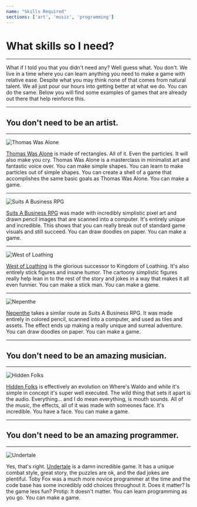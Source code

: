 ```yaml
---
name: "Skills Required"
sections: ['art', 'music', 'programming']
---
```


# What skills so I need?
---
What if I told you that you didn't need any? Well guess what. You don't. We live in a time where you can learn anything you need to make a game with relative ease. Despite what you may think none of that comes from natural talent. We all just pour our hours into getting better at what we do. You can do the same. Below you will find some examples of games that are already out there that help reinforce this.

---
<div id='art'>

## You don't need to be an artist.
---
![Thomas Was Alone](/images/gamedev/thomas_splash.jpg)

[Thomas Was Alone](https://store.steampowered.com/app/220780/Thomas_Was_Alone/) is made of rectangles. All of it. Even the particles. It will also make you cry. Thomas Was Alone is a masterclass in minimalist art and fantastic voice over. You can make simple shapes. You can learn to make particles out of simple shapes. You can create a shell of a game that accomplishes the same basic goals as Thomas Was Alone. You can make a game.

---
![Suits A Business RPG](/images/gamedev/suits_splash.jpg)

[Suits A Business RPG](https://store.steampowered.com/app/410670/Suits_A_Business_RPG/) was made with incredibly simplistic pixel art and drawn pencil images that are scanned into a computer. It's entirely unique and incredible. This shows that you can really break out of standard game visuals and still succeed. You can draw doodles on paper. You can make a game.

---
![West of Loathing](/images/gamedev/loathing_splash.jpg)

[West of Loathing](https://store.steampowered.com/app/597220/West_of_Loathing/) is the glorious successor to Kingdom of Loathing. It's also entirely stick figures and insane humor. The cartoony simplistic figures really help lean in to the rest of the story and jokes in a way that makes it all even funnier. You can make a stick man. You can make a game.

---
![Nepenthe](/images/gamedev/nepenthe_splash.jpg)

[Nepenthe](https://store.steampowered.com/app/789570/Nepenthe/) takes a similar route as Suits A Business RPG. It was made entirely in colored pencil, scanned into a computer, and used as tiles and assets. The effect ends up making a really unique and surreal adventure. You can draw doodles on paper. You can make a game.

---
</div>

<div id='music'>

## You don't need to be an amazing musician.
---

![Hidden Folks](/images/gamedev/hidden_splash.jpg)

[Hidden Folks](https://store.steampowered.com/app/435400/Hidden_Folks/) is effectively an evolution on Where's Waldo and while it's simple in concept it's super well executed. The wild thing that sets it apart is the audio. Everything... and I do mean everything, is mouth sounds. All of the music, the effects, all of it was made with someones face. It's incredible. You have a face. You can make a game.

---
</div>

<div id='programming'>

## You don't need to be an amazing programmer.
---

![Undertale](/images/gamedev/undertale_splash.jpg)

Yes, that's right. [Undertale](https://store.steampowered.com/app/391540/Undertale/) is a damn incredible game. It has a unique combat style, great story, the puzzles are ok, and the dad jokes are plentiful. Toby Fox was a much more novice programmer at the time and the code base has some incredibly odd choices throughout it. Does it matter? Is the game less fun? Protip: It doesn't matter. You can learn programming as you go. You can make a game.
</div>